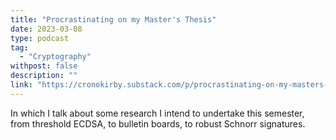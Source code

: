 ```yaml
---
title: "Procrastinating on my Master's Thesis"
date: 2023-03-08
type: podcast
tag:
  - "Cryptography"
withpost: false
description: ""
link: "https://cronokirby.substack.com/p/procrastinating-on-my-masters-thesis"
---
```


In which I talk about some research I intend to undertake this semester, from threshold ECDSA, to bulletin boards, to robust Schnorr signatures.
